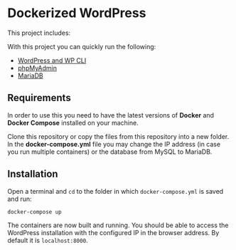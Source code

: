 # Dockerized WordPress

This project includes:

With this project you can quickly run the following:

- [WordPress and WP CLI](https://hub.docker.com/_/wordpress/)
- [phpMyAdmin](https://hub.docker.com/r/phpmyadmin/phpmyadmin/)
- [MariaDB](https://hub.docker.com/_/mariadb)

## Requirements

In order to use this you need to have the latest versions of **Docker** and **Docker Compose** installed on your machine.

Clone this repository or copy the files from this repository into a new folder. In the **docker-compose.yml** file you may change the IP address (in case you run multiple containers) or the database from MySQL to MariaDB.

## Installation

Open a terminal and `cd` to the folder in which `docker-compose.yml` is saved and run:

```
docker-compose up
```
The containers are now built and running. You should be able to access the WordPress installation with the configured IP in the browser address. By default it is `localhost:8000`.
